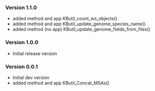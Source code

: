 ### Version 1.1.0
- added method and app KButil_count_ws_objects()
- added method and app KButil_update_genome_species_name()
- added method (no app) KButil_update_genome_fields_from_files()

### Version 1.0.0
- Initial release version

### Version 0.0.1
- Initial dev version
- added method and app KButil_Concat_MSAs()

